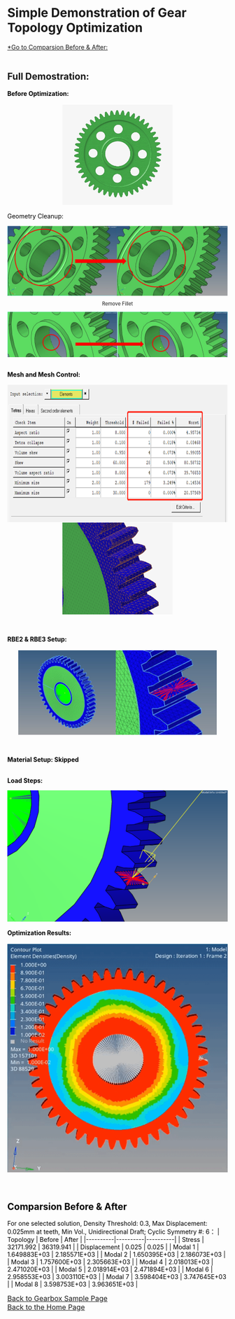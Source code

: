 # Simple Demonstration of Gear Topology Optimization

<a href="#target-position">*Go to Comparsion Before & After: </a><br><br>
## Full Demostration:<br>
<span style="color:black"> <b>Before Optimization:</b><br><br>
<img src="Gear_Original_Model.png" alt="Gear_Original_Model" style="width: 50%; max-width: auto; display: block; margin: 0 auto;"><br>
<span style="color:black"> Geometry Cleanup:
<div style="max-height: 300px; overflow-y: auto;">
  <img src="Gear_Topo_GC_1.png" alt="Gear_Topo_GC_1" style="display: block; margin-bottom: 10px;">
  <p style="font-size:0.8em; text-align: center;">Remove Fillet</p>
  <img src="Gear_Topo_GC_2.png" alt="Gear_Topo_GC_2" style="display: block; margin-bottom: 10px;">
  <p style="font-size:0.8em; text-align: center;">Define Center Points of Circles</p>
  <img src="Gear_Topo_GC_3.png" alt="Gear_Topo_GC_3" style="display: block; margin-bottom: 10px;">
  <p style="font-size:0.8em; text-align: center;">Create Construction Surface</p>
  <img src="Gear_Topo_GC_4.png" alt="Gear_Topo_GC_4" style="display: block; margin-bottom: 10px;">
  <p style="font-size:0.8em; text-align: center;">Surface Cut</p>
  <img src="Gear_Topo_GC_5.png" alt="Gear_Topo_GC_5" style="display: block; margin-bottom: 10px;">
  <p style="font-size:0.8em; text-align: center;">Delete Construction Surface</p>
  <img src="Gear_Topo_GC_6.png" alt="Gear_Topo_GC_6" style="display: block; margin-bottom: 10px;">
  <p style="font-size:0.8em; text-align: center;">Delete Solid</p>
  <img src="Gear_Topo_GC_7.png" alt="Gear_Topo_GC_7" style="display: block; margin-bottom: 10px;">
  <p style="font-size:0.8em; text-align: center;">Create Surfaces from Lines</p>
  <img src="Gear_Topo_GC_8.png" alt="Gear_Topo_GC_8" style="display: block; margin-bottom: 10px;">
  <p style="font-size:0.8em; text-align: center;">Create a Solid from Surfaces (Design Space)</p>
</div><br>


<span style="color:black"> <b>Mesh and Mesh Control:</b>
<div style="display: flex; overflow-x: auto; white-space: nowrap;">
  <img src="Gear_Mesh_Control_1.png" alt="Mesh_Control_1" style="margin-right: 10px;">
  <img src="Gear_Mesh_Control_2.png" alt="Mesh_Control_2" style="margin-right: 10px;">
  <img src="Gear_Mesh_Control_3.png" alt="Mesh_Control_3" style="margin-right: 10px;">
</div>
<img src="Gear_Mesh_Details.png" alt="Mesh_Detail" style="width: 50%; max-width: auto; display: block; margin: 0 auto;"><br><br>

  
  
<span style="color:black"> <b>RBE2 & RBE3 Setup:</b><br><br>
<img src="Gear_RBE2_3.png" alt="RBE" style="width: 90%; max-width: auto; display: block; margin: 0 auto;"><br><br>


<span style="color:black"> <b>Material Setup: Skipped</b><br><br>

<span style="color:black"> <b>Load Steps:</b>
<div style="max-height: 300px; overflow-y: auto;">
  <img src="Gear_Load_Step_1.png" alt="Gear_Load_Step_1" style="display: block; margin-bottom: 10px;">
  <p style="font-size:0.8em; text-align: center;">Load Applied</p>
  <img src="Gear_Load_Step_2.png" alt="Gear_Load_Step_2" style="display: block; margin-bottom: 10px;">
  <p style="font-size:0.8em; text-align: center;">Single Point Constraint</p>
  <img src="Gear_Load_Step_3.png" alt="Gear_Load_Step_3" style="display: block; margin-bottom: 10px;">
  <p style="font-size:0.8em; text-align: center;">Model Constraint</p>
  <img src="Gear_Load_Step_4.png" alt="Gear_Load_Step_4" style="display: block; margin-bottom: 10px;">
  <p style="font-size:0.8em; text-align: center;">Load Steps</p>
</div><br>
<span style="color:black"> <b>Optimization Results:</b><br><br>
<img src="Gear_Topo_Result.gif" alt="Gear_Result"><br><br><br>

<h2 id="target-position">Comparsion Before & After</h2>

For one selected solution, Density Threshold: 0.3, Max Displacement: 0.025mm at teeth, Min Vol., Unidirectional Draft; Cyclic Symmetry #: 6：
| Topology | Before   | After    |
|----------|----------|----------|
| Stress   | 32171.992     | 36319.941     |
| Displacement    | 0.025     | 0.025     |
| Modal 1    | 1.649883E+03     | 2.185571E+03     |
| Modal 2    | 1.650395E+03     | 2.186073E+03     |
| Modal 3    | 1.757600E+03     | 2.305663E+03     |
| Modal 4    | 2.018013E+03     | 2.471020E+03     |
| Modal 5    | 2.018914E+03     | 2.471894E+03     |
| Modal 6    | 2.958553E+03     | 3.003110E+03     |
| Modal 7    | 3.598404E+03     | 3.747645E+03     |
| Modal 8   | 3.598753E+03     | 3.963651E+03     |




<span style="font-size:16px; color:blue">[Back to Gearbox Sample Page](https://shibojia98.github.io/Portfolio/Altair_Intern_Samples/Gearbox_Sample/Altair_1.html)</span><br>
<span style="font-size:16px; color:blue">[Back to the Home Page](https://shibojia98.github.io/Portfolio/)</span>
